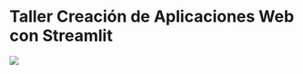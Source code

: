 # Taller Creación de Aplicaciones Web con Streamlit
![](https://media.discordapp.net/attachments/904473550008750142/906011695858741248/Talleres_-_Twitter_8.png?width=1158&height=651)
